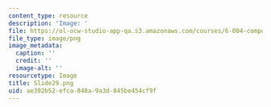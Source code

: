 ```yaml
---
content_type: resource
description: 'Image: '
file: https://ol-ocw-studio-app-qa.s3.amazonaws.com/courses/6-004-computation-structures-spring-2017/ae392b52efca848a9a3d845be454cf9f_Slide29.png
file_type: image/png
image_metadata:
  caption: ''
  credit: ''
  image-alt: ''
resourcetype: Image
title: Slide29.png
uid: ae392b52-efca-848a-9a3d-845be454cf9f
---
```

